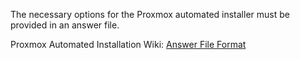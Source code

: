 The necessary options for the Proxmox automated installer must be provided in an answer file.

Proxmox Automated Installation Wiki: [Answer File Format](https://pve.proxmox.com/wiki/Automated_Installation#Answer_File_Format_2)